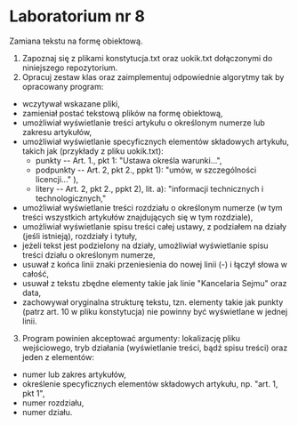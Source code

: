 # Laboratorium nr 8 

Zamiana tekstu na formę obiektową.

1. Zapoznaj się z plikami konstytucja.txt oraz uokik.txt dołączonymi do niniejszego repozytorium.
2. Opracuj zestaw klas oraz zaimplementuj odpowiednie algorytmy tak by opracowany program:
  * wczytywał wskazane pliki,
  * zamieniał postać tekstową plików na formę obiektową,
  * umożliwiał wyświetlanie treści artykułu o określonym numerze lub zakresu artykułów,
  * umożliwiał wyświetlanie specyficznych elementów składowych artykułu, takich jak (przykłady z pliku uokik.txt):
    * punkty -- Art. 1., pkt 1: "Ustawa określa warunki...", 
    * podpunkty -- Art. 2, pkt 2., ppkt 1): "umów, w szczególności licencji..." ), 
    * litery -- Art. 2, pkt 2., ppkt 2), lit. a): "informacji technicznych i technologicznych,"
  * umożliwiał wyświetlanie treści rozdziału o określonym numerze (w tym treści wszystkich artykułów znajdujących się w
    tym rozdziale),
  * umożliwiał wyświetlanie spisu treści całej ustawy, z podziałem na działy (jeśli istnieją), rozdziały i tytuły,
  * jeżeli tekst jest podzielony na działy, umożliwiał wyświetlanie spisu treści działu o określonym numerze,
  * usuwał z końca linii znaki przeniesienia do nowej linii (-) i łączył słowa w całość,
  * usuwał z tekstu zbędne elementy takie jak linie "Kancelaria Sejmu" oraz data,
  * zachowywał oryginalna strukturę tekstu, tzn. elementy takie jak punkty (patrz art. 10 w pliku konstytucja) 
    nie powinny być wyświetlane w jednej linii.
3. Program powinien akceptować argumenty: lokalizację pliku wejściowego, tryb działania (wyświetlanie treści, bądź spisu treści) 
  oraz jeden z elementów:
  * numer lub zakres artykułów,
  * określenie specyficznych elementów składowych artykułu, np. "art. 1, pkt 1",
  * numer rozdziału,
  * numer działu.

